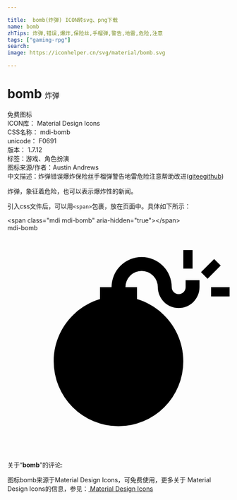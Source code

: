 ```yaml
---

title:  bomb(炸弹) ICON转svg、png下载
name: bomb
zhTips: 炸弹,错误,爆炸,保险丝,手榴弹,警告,地雷,危险,注意
tags: ["gaming-rpg"]
search: 
image: https://iconhelper.cn/svg/material/bomb.svg

---
```


# bomb  <small style="font-size: 60%;font-weight: 100">炸弹</small>


<div class="detail-page">
<p>
<span><span class="badge-success badge">免费图标</span> </span>
<br/>
<span>
ICON库：
<span class="badge-secondary badge">Material Design Icons</span> 
</span>
<br/>
<span>
CSS名称：
<span class="badge-secondary badge">mdi-bomb</span> 
</span>
<br/>
<span>
unicode：
<span class="badge-secondary badge">F0691</span> 
<copy-btn content='F0691' btn-title=""></copy-btn>
<copy-btn :content='String.fromCodePoint(parseInt("F0691", 16))' btn-title="复制U"></copy-btn>
</span>
<br/>
<span>
版本：
<span class="badge-secondary badge">1.7.12</span> 
</span><br/><span>标签：<span class="badge-light badge"><router-link to="/tags/gaming-rpg.html">游戏、角色扮演</router-link></span></span>
<br/>
<span>图标来源/作者：<span class="badge-light badge">Austin Andrews</span></span> 
<br/>
<span class="zh-detail">中文描述：<span class="badge-primary badge">炸弹</span><span class="badge-primary badge">错误</span><span class="badge-primary badge">爆炸</span><span class="badge-primary badge">保险丝</span><span class="badge-primary badge">手榴弹</span><span class="badge-primary badge">警告</span><span class="badge-primary badge">地雷</span><span class="badge-primary badge">危险</span><span class="badge-primary badge">注意</span><span class="help-link"><span>帮助改进</span>(<a href="https://gitee.com/liuwave/icon-helper/edit/master/json/material/bomb.json" target="_blank" rel="noopener noreferrer">gitee</a><a href="https://github.com/liuwave/icon-helper/edit/master/json/material/bomb.json" target="_blank" rel="noopener noreferrer">github</a></span>)</span><br/>
</p>
</div><div class="description description alert alert-light">炸弹，象征着危险，也可以表示爆炸性的新闻。</div>
<div class="alert alert-dark">
  <i class="mdi mdi-bomb mdi-48px"></i>
  <i class="mdi mdi-bomb mdi-36px"></i>
  <i class="mdi mdi-bomb mdi-24px"></i>
  <i class="mdi mdi-bomb mdi-18px"></i>
</div>
<div>
  <p>引入css文件后，可以用<code>&lt;span&gt;</code>包裹，放在页面中。具体如下所示：    
  </p>
  <div class="alert alert-primary" style="font-size: 14px">
    &lt;span class="mdi mdi-bomb" aria-hidden="true"&gt;&lt;/span&gt;
    <copy-btn content='<span class="mdi mdi-bomb" aria-hidden="true"></span>'></copy-btn>
  </div>
  <div class="alert alert-secondary">
    <i class="mdi mdi-bomb"
    style="font-size: 24px"
    aria-hidden="true"></i> mdi-bomb
    <copy-btn content="mdi-bomb" btn-title="复制图标名称"></copy-btn>
  </div>
</div>
<div id="svg" class="svg-wrap">
<svg xmlns="http://www.w3.org/2000/svg" viewBox="0 0 24 24"><path d="M11.25,6A3.25,3.25 0 0,1 14.5,2.75A3.25,3.25 0 0,1 17.75,6C17.75,6.42 18.08,6.75 18.5,6.75C18.92,6.75 19.25,6.42 19.25,6V5.25H20.75V6A2.25,2.25 0 0,1 18.5,8.25A2.25,2.25 0 0,1 16.25,6A1.75,1.75 0 0,0 14.5,4.25A1.75,1.75 0 0,0 12.75,6H14V7.29C16.89,8.15 19,10.83 19,14A7,7 0 0,1 12,21A7,7 0 0,1 5,14C5,10.83 7.11,8.15 10,7.29V6H11.25M22,6H24V7H22V6M19,4V2H20V4H19M20.91,4.38L22.33,2.96L23.04,3.67L21.62,5.09L20.91,4.38Z" /></svg>
</div>
<detail full-name='mdi-bomb'></detail>
<div class="icon-detail__container">
<p>关于“<b>bomb</b>”的评论:</p>
</div>
<Vssue title="关于“bomb”的评论" />    
<div><p>图标bomb来源于Material Design Icons，可免费使用，更多关于 Material Design Icons的信息，参见：<a target="_blank" href="https://iconhelper.cn/material.html"> Material Design Icons</a>
</p></div>
